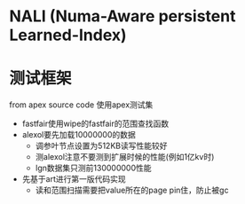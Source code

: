 # NALI (Numa-Aware persistent Learned-Index)

# 测试框架
from apex source code
使用apex测试集

 - fastfair使用wipe的fastfair的范围查找函数
 - alexol要先加载10000000的数据
   - 调参叶节点设置为512KB读写性能较好
   - 测alexol注意不要测到扩展时候的性能(例如1亿kv时)
   - lgn数据集只测前130000000性能
 - 先基于art进行第一版代码实现
   - 读和范围扫描需要把value所在的page pin住，防止被gc